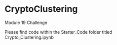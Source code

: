 # CryptoClustering
Module 19 Challenge

Please find code within the Starter_Code folder titled Crypto_Clustering.ipynb
